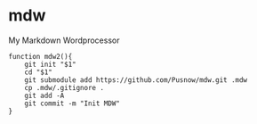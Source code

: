 # mdw
My Markdown Wordprocessor

	function mdw2(){
		git init "$1"
		cd "$1"
		git submodule add https://github.com/Pusnow/mdw.git .mdw
		cp .mdw/.gitignore .
		git add -A
		git commit -m "Init MDW"
	}
